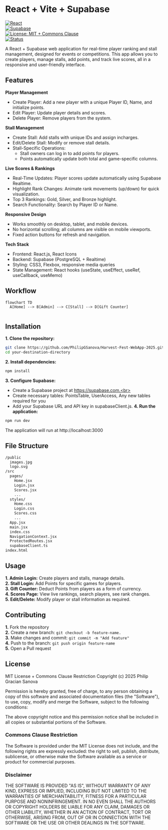 # React + Vite + Supabase
[![React](https://img.shields.io/badge/React-18.2.0-blue?logo=react)](https://react.dev/)  
[![Supabase](https://img.shields.io/badge/Supabase-Backend-green?logo=supabase)](https://supabase.com/)  
[![License: MIT + Commons Clause](https://img.shields.io/badge/License-MIT%20+%20Commons%20Clause-yellow)](./LICENSE)  
[![Status](https://img.shields.io/badge/Status-Active-brightgreen)]()

A React + Supabase web application for real-time player ranking and stall management, designed for events or competitions. This app allows you to create players, manage stalls, add points, and track live scores, all in a responsive and user-friendly interface.

## Features
__Player Management__
- Create Player: Add a new player with a unique Player ID, Name, and initialize points.<br>
- Edit Player: Update player details and scores.<br>
- Delete Player: Remove players from the system.

__Stall Management__
- Create Stall: Add stalls with unique IDs and assign incharges.<br>
- Edit/Delete Stall: Modify or remove stall details.<br>
- Stall-Specific Operations:<br>
  - Stall owners can log in to add points for players.<br>
  - Points automatically update both total and game-specific columns.

__Live Scores & Rankings__
- Real-Time Updates: Player scores update automatically using Supabase Realtime.<br>
- Highlight Rank Changes: Animate rank movements (up/down) for quick visualization.<br>
- Top 3 Rankings: Gold, Silver, and Bronze highlight.<br>
- Search Functionality: Search by Player ID or Name.<br>

__Responsive Design__
- Works smoothly on desktop, tablet, and mobile devices.<br>
- No horizontal scrolling; all columns are visible on mobile viewports.<br>
- Fixed action buttons for refresh and navigation.<br>

__Tech Stack__
- Frontend: React.js, React Icons<br>
- Backend: Supabase (PostgreSQL + Realtime)<br>
- Styling: CSS3, Flexbox, responsive media queries<br>
- State Management: React hooks (useState, useEffect, useRef, useCallback, useMemo)

## Workflow
```mermaid
flowchart TD
  A[Home] --> B[Admin] --> C[Stall] --> D[Gift Counter]
  
```


## Installation
__1. Clone the repository:__
```bash
git clone https://github.com/PhilipGSanova/Harvest-Fest-WebApp-2025.git
cd your-destination-directory
```
__2. Install dependencies:__
```bash
npm install
```
__3. Configure Supabase:__
- Create a Supabase project at https://supabase.com.<br>
- Create necessary tables: PointsTable, UserAccess, Any new tables required for you<br>
- Add your Supabase URL and API key in supabaseClient.js.
__4. Run the application:__
```bash
npm run dev
```
The application will run at http://localhost:3000

## File Structure
```bash
/public
  images.jpg
  logo.svg
/src
  pages/
    Home.jsx
    Login.jsx
    Scores.jsx
    ...
  styles/
    Home.css
    Login.css
    Scores.css
    ...
  App.jsx
  main.jsx
  index.css
  NavigationContext.jsx
  ProtectedRoutes.jsx
  supabaseClient.ts
index.html
```

## Usage
__1. Admin Login:__ Create players and stalls, manage details.<br>
__2. Stall Login:__ Add Points for specific games for players.<br>
__3. Gift Counter:__ Deduct Points from players as a form of currency.<br>
__4. Scores Page:__ View live rankings, search players, see rank changes.<br>
__5. Edit/Delete:__ Modify player or stall information as required.<br>

## Contributing
__1.__ Fork the repository<br>
__2.__ Create a new branch: ```git checkout -b feature-name.```<br>
__3.__ Make changes and commit: ```git commit -m "Add feature"```<br>
__4.__ Push to the branch: ```git push origin feature-name```<br>
__5.__ Open a Pull request

## License
MIT License + Commons Clause Restriction
Copyright (c) 2025 Philip Gracian Sanova

Permission is hereby granted, free of charge, to any person obtaining a copy of this software and associated documentation files (the "Software"), to use, copy, modify and merge the Software, subject to the following conditions:

The above copyright notice and this permission notice shall be included in all copies or substantial portions of the Software.

### Commons Clause Restriction
The Software is provided under the MIT License does not include, and the following rights are expressly excluded: the right to sell, publish, distribute, sublicense, or otherwise make the Software available as a service or product for commercial purposes.

### Disclaimer
THE SOFTWARE IS PROVIDED "AS IS", WITHOUT WARRANTY OF ANY KIND, EXPRESS OR IMPLIED, INCLUDING BUT NOT LIMITED TO THE WARRANTIES OF MERCHANTABILITY, FITNESS FOR A PARTICULAR PURPOSE AND NONINFRINGEMENT. IN NO EVEN SHALL THE AUTHORS OR COPYRIGHT HOLDERS BE LIABLE FOR ANY CLAIM, DAMAGES OR OTHER LIABILITY, WHETHER IN AN ACTION OF CONTRACT, TORT OR OTHERWISE, ARISING FROM, OUT OF OR IN CONNECTION WITH THE SOFTWARE OR THE USE OR OTHER DEALINGS IN THE SOFTWARE.

